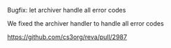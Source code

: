 Bugfix: let archiver handle all error codes

We fixed the archiver handler to handle all error codes

https://github.com/cs3org/reva/pull/2987
